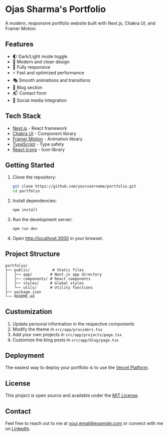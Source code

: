 # Ojas Sharma's Portfolio

A modern, responsive portfolio website built with Next.js, Chakra UI, and Framer Motion.

## Features

- 🌓 Dark/Light mode toggle
- 🎨 Modern and clean design
- 📱 Fully responsive
- ⚡ Fast and optimized performance
- 🎭 Smooth animations and transitions
- 📝 Blog section
- 📬 Contact form
- 🔗 Social media integration

## Tech Stack

- [Next.js](https://nextjs.org/) - React framework
- [Chakra UI](https://chakra-ui.com/) - Component library
- [Framer Motion](https://www.framer.com/motion/) - Animation library
- [TypeScript](https://www.typescriptlang.org/) - Type safety
- [React Icons](https://react-icons.github.io/react-icons/) - Icon library

## Getting Started

1. Clone the repository:
   ```bash
   git clone https://github.com/yourusername/portfolio.git
   cd portfolio
   ```

2. Install dependencies:
   ```bash
   npm install
   ```

3. Run the development server:
   ```bash
   npm run dev
   ```

4. Open [http://localhost:3000](http://localhost:3000) in your browser.

## Project Structure

```
portfolio/
├── public/          # Static files
│   ├── app/        # Next.js app directory
│   ├── components/ # React components
│   ├── styles/     # Global styles
│   └── utils/      # Utility functions
├── package.json
└── README.md
```

## Customization

1. Update personal information in the respective components
2. Modify the theme in `src/app/providers.tsx`
3. Add your own projects in `src/app/projects/page.tsx`
4. Customize the blog posts in `src/app/blog/page.tsx`

## Deployment

The easiest way to deploy your portfolio is to use the [Vercel Platform](https://vercel.com/new).

## License

This project is open source and available under the [MIT License](LICENSE).

## Contact

Feel free to reach out to me at your.email@example.com or connect with me on [LinkedIn](https://linkedin.com/in/yourusername).
